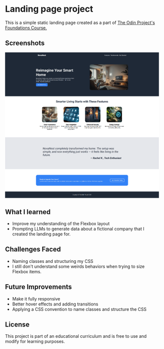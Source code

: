 # Landing page project

This is a simple static landing page created as a part of [The Odin Project's Foundations Course.](https://www.theodinproject.com/lessons/foundations-landing-page)

## Screenshots

![alt text](image.png)

## What I learned

- Improve my understanding of the Flexbox layout
- Prompting LLMs to generate data about a fictional company that I created the landing page for.

## Challenges Faced

- Naming classes and structuring my CSS
- I still don't understand some weirds behaviors when trying to size Flexbox items.

## Future Improvements

- Make it fully responsive
- Better hover effects and adding transitions
- Applying a CSS convention to name classes and structure the CSS

## License

This project is part of an educational curriculum and is free to use and modify for learning purposes.
